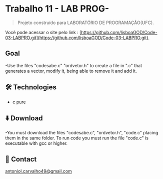 # Trabalho 11 - LAB PROG-

> Projeto construído para LABORATÓRIO DE PROGRAMAÇÃO(UFC).

Você pode acessar o site pelo link : [https://github.com/lisboaGOD/Code-03-LABPRO.git](https://github.com/lisboaGOD/Code-03-LABPRO.git).


## Goal
 -Use the files "codesabe.c" "ordvetor.h" to create a file in ".c" that generates a vector, modify it, being able to remove it and add it.


## 🛠 Technologies

- c pure

## ⬇️ Download
-You must download the files "codesabe.c", "ordvetor.h", "code.c" placing them in the same folder. To run code you must run the file "code.c" is executable with gcc     or higher.

## 💛 Contact

antoniol.carvalho49@gmail.com